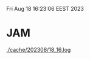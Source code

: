 Fri Aug 18 16:23:06 EEST 2023
# JAM
<a href='./cache/202308/18_16.log'>./cache/202308/18_16.log</a>
